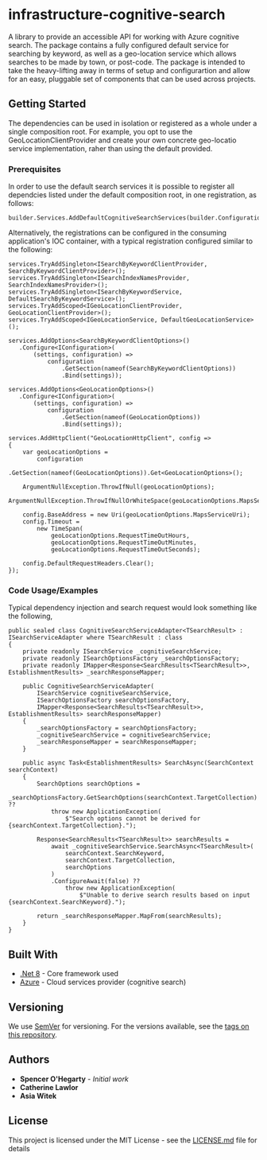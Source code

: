 
# infrastructure-cognitive-search

A library to provide an accessible API for working with Azure cognitive search. The package contains a fully configured default service for searching by keyword, as well as a geo-location service which allows searches to be made by town, or post-code. The package is intended to take the heavy-lifting away in terms of setup and configurartion and allow for an easy, pluggable set of components that can be used across projects. 

## Getting Started

The dependencies can be used in isolation or registered as a whole under a single composition root. For example, you opt to use the GeoLocationClientProvider and create your own concrete geo-locatio service implementation, raher than using the default provided. 

### Prerequisites

In order to use the default search services it is possible to register all dependcies listed under the default composition root, in one registration, as follows:

```
builder.Services.AddDefaultCognitiveSearchServices(builder.Configuration);
```

Alternatively, the registrations can be configured in the consuming application's IOC container, with a typical registration configured similar to the following:

```
services.TryAddSingleton<ISearchByKeywordClientProvider, SearchByKeywordClientProvider>();
services.TryAddSingleton<ISearchIndexNamesProvider, SearchIndexNamesProvider>();
services.TryAddSingleton<ISearchByKeywordService, DefaultSearchByKeywordService>();
services.TryAddScoped<IGeoLocationClientProvider, GeoLocationClientProvider>();
services.TryAddScoped<IGeoLocationService, DefaultGeoLocationService>();

services.AddOptions<SearchByKeywordClientOptions>()
   .Configure<IConfiguration>(
	   (settings, configuration) =>
		   configuration
			   .GetSection(nameof(SearchByKeywordClientOptions))
			   .Bind(settings));

services.AddOptions<GeoLocationOptions>()
   .Configure<IConfiguration>(
	   (settings, configuration) =>
		   configuration
			   .GetSection(nameof(GeoLocationOptions))
			   .Bind(settings));

services.AddHttpClient("GeoLocationHttpClient", config =>
{
	var geoLocationOptions =
		configuration
			.GetSection(nameof(GeoLocationOptions)).Get<GeoLocationOptions>();

	ArgumentNullException.ThrowIfNull(geoLocationOptions);
	ArgumentNullException.ThrowIfNullOrWhiteSpace(geoLocationOptions.MapsServiceUri);

	config.BaseAddress = new Uri(geoLocationOptions.MapsServiceUri);
	config.Timeout =
		new TimeSpan(
			geoLocationOptions.RequestTimeOutHours,
			geoLocationOptions.RequestTimeOutMinutes,
			geoLocationOptions.RequestTimeOutSeconds);

	config.DefaultRequestHeaders.Clear();
});
```

### Code Usage/Examples

Typical dependency injection and search request would look something like the following,

```
public sealed class CognitiveSearchServiceAdapter<TSearchResult> : ISearchServiceAdapter where TSearchResult : class
{
    private readonly ISearchService _cognitiveSearchService;
    private readonly ISearchOptionsFactory _searchOptionsFactory;
    private readonly IMapper<Response<SearchResults<TSearchResult>>, EstablishmentResults> _searchResponseMapper;

    public CognitiveSearchServiceAdapter(
        ISearchService cognitiveSearchService,
        ISearchOptionsFactory searchOptionsFactory,
        IMapper<Response<SearchResults<TSearchResult>>, EstablishmentResults> searchResponseMapper)
    {
        _searchOptionsFactory = searchOptionsFactory;
        _cognitiveSearchService = cognitiveSearchService;
        _searchResponseMapper = searchResponseMapper;
    }

    public async Task<EstablishmentResults> SearchAsync(SearchContext searchContext)
    {
        SearchOptions searchOptions =
            _searchOptionsFactory.GetSearchOptions(searchContext.TargetCollection) ??
            throw new ApplicationException(
                $"Search options cannot be derived for {searchContext.TargetCollection}.");

        Response<SearchResults<TSearchResult>> searchResults =
            await _cognitiveSearchService.SearchAsync<TSearchResult>(
                searchContext.SearchKeyword,
                searchContext.TargetCollection,
                searchOptions
            )
            .ConfigureAwait(false) ??
                throw new ApplicationException(
                    $"Unable to derive search results based on input {searchContext.SearchKeyword}.");

        return _searchResponseMapper.MapFrom(searchResults);
    }
}
```

## Built With

* [.Net 8](https://learn.microsoft.com/en-us/dotnet/core/whats-new/dotnet-8/overview) - Core framework used
* [Azure](https://learn.microsoft.com/en-us/azure/search/) - Cloud services provider (cognitive search)


## Versioning

We use [SemVer](http://semver.org/) for versioning. For the versions available, see the [tags on this repository](https://github.com/your/project/tags). 

## Authors

* **Spencer O'Hegarty** - *Initial work*
* **Catherine Lawlor**
* **Asia Witek**

## License

This project is licensed under the MIT License - see the [LICENSE.md](LICENSE.md) file for details
